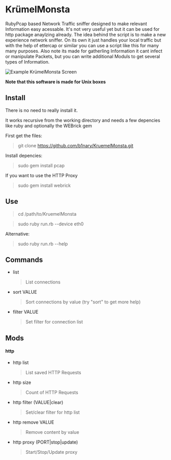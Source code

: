 KrümelMonsta
=============

RubyPcap based Network Traffic sniffer designed to make relevant Information easy acessable.
It's not very useful yet but it can be used for http package anaylzing already. The idea behind the script is to make a new experience network sniffer. On its own it just handles your local traffic but with the help of ettercap or similar you can use a script like this for many many purposes. Also note its made for gatherling Information it cant infect or manipulate Packets, but you can write additional Moduls to get several types of Information.

![Example KrümelMonsta Screen](http://i48.tinypic.com/2mhdenp.png)

**Note that this software is made for Unix boxes**

## Install
There is no need to really install it.

It works recursive from the working directory and needs a few depencies like ruby and optionally the WEBrick gem

First get the files:

>  git clone https://github.com/b1nary/KruemelMonsta.git

Install depencies:

> sudo gem install pcap

If you want to use the HTTP Proxy

> sudo gem install webrick

## Use

> cd /path/to/KruemelMonsta

> sudo ruby run.rb --device eth0

Alternative:

> sudo ruby run.rb --help

## Commands
*  list

   > List connections
*  sort VALUE 

   > Sort connections by value (try "sort" to get more help)
*  filter VALUE

   > Set filter for connection list

## Mods

#### http

*  http list
 
   > List saved HTTP Requests

*  http size

   > Count of HTTP Requests

*  http filter (VALUE|clear)

   > Set/clear filter for http list

*  http remove VALUE

   > Remove content by value

*  http proxy (PORT|stop|update)

   > Start/Stop/Update proxy
